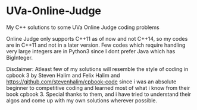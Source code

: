 # UVa-Online-Judge

My C++ solutions to some UVa Online Judge coding problems

Online Judge only supports C++11 as of now and not C++14, 
so my codes are in C++11 and not in a later version. Few codes
which require handling very large integers are in Python3 since
I dont prefer Java which has BigInteger.

Disclaimer: Atleast few of my solutions will resemble the 
style of coding in cpbook 3 by Steven Halim and Felix Halim and 
https://github.com/stevenhalim/cpbook-code since i was an 
absolute beginner to competitive coding and learned most of 
what i know from their book cpbook 3. Special thanks to them,
and i have tried to understand their algos and come up with my
own solutions wherever possible.

